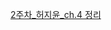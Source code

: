 [2주차_허지윤_ch.4 정리](https://jiyoonheo.notion.site/3-_DataFrame-10eee86eebab800aa0a0f90282346e3a?pvs=4)
